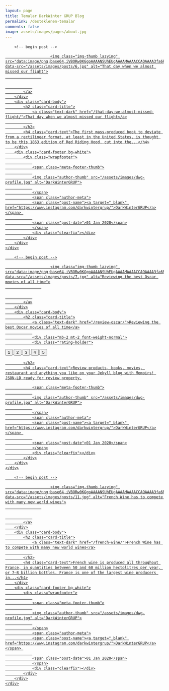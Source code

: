 ```yaml
---
layout: page
title: Temalar DarkWinter GRUP Blog
permalink: /desteklenen-temalar
comments: false
image: assets/images/pages/about.jpg
---
```


<!-- Posts Index - DarkWinterGRUP - Supported Themes
================================================== -->
<div class="blog-grid-container">
    
        <!-- begin post -->
<div class="blog-grid-item">
</div>
<div class="blog-grid-item">
</div>
<div class="blog-grid-item">
</div>
<div class="blog-grid-item">
    <div class="card h-100">
        <div class="maxthumb">
            <a href="/that-day-we-almost-missed-flight/">
                

                    
                        <img class="img-thumb lazyimg" src="data:image/png;base64,iVBORw0KGgoAAAANSUhEUgAAAAMAAAACCAQAAAA3fa6RAAAADklEQVR42mNkAANGCAUAACMAA2w/AMgAAAAASUVORK5CYII=" data-src="/assets/images/posts/6.jpg" alt="That day when we almost missed our flight">
                    

                
            </a>
        </div>
        <div class="card-body">
            <h2 class="card-title">
                <a class="text-dark" href="/that-day-we-almost-missed-flight/">That day when we almost missed our flight</a>
                
            </h2>
            <h4 class="card-text">The first mass-produced book to deviate from a rectilinear format, at least in the United States, is thought to be this 1863 edition of Red Riding Hood, cut into the...</h4>
        </div>
        <div class="card-footer bg-white">
            <div class="wrapfooter">
                
                <span class="meta-footer-thumb">
                
                <img class="author-thumb" src="/assets/images/dwg-profile.jpg" alt="DarkWinterGRUP">
                
                </span>
                <span class="author-meta">
                <span class="post-name"><a target="_blank" href="https://www.instagram.com/darkwintergrup/">DarkWinterGRUP</a></span> 
                
                <span class="post-date">01 Jan 2020</span>
                </span>
                <div class="clearfix"></div>
            </div>
        </div>
    </div>
</div>
<!-- end post -->
    
        <!-- begin post -->


<div class="blog-grid-item">
    <div class="card h-100">
        <div class="maxthumb">
            <a href="/review-oscar/">
                

                    
                        <img class="img-thumb lazyimg" src="data:image/png;base64,iVBORw0KGgoAAAANSUhEUgAAAAMAAAACCAQAAAA3fa6RAAAADklEQVR42mNkAANGCAUAACMAA2w/AMgAAAAASUVORK5CYII=" data-src="/assets/images/posts/7.jpg" alt="Reviewing the best Oscar movies of all time">
                    

                
            </a>
        </div>
        <div class="card-body">
            <h2 class="card-title">
                <a class="text-dark" href="/review-oscar/">Reviewing the best Oscar movies of all time</a>
                
                <div class="mb-2 mt-2 font-weight-normal">
                <div class="rating-holder">
<div class="c-rating c-rating--regular" data-rating-value="4.5">
  <button>1</button>
  <button>2</button>
  <button>3</button>
  <button>4</button>
  <button>5</button>
</div>
</div>
                </div>
                
            </h2>
            <h4 class="card-text">Review products, books, movies, restaurant and anything you like on your Jekyll blog with Memoirs! JSON-LD ready for review property.

</h4>
        </div>
        <div class="card-footer bg-white">
            <div class="wrapfooter">
                
                <span class="meta-footer-thumb">
                
                <img class="author-thumb" src="/assets/images/dwg-profile.jpg" alt="DarkWinterGRUP">
                
                </span>
                <span class="author-meta">
                <span class="post-name"><a target="_blank" href="https://www.instagram.com/darkwintergrup/">DarkWinterGRUP</a></span> 
                
                <span class="post-date">01 Jan 2020</span>
                </span>
                <div class="clearfix"></div>
            </div>
        </div>
    </div>
</div>
<!-- end post -->
    
        <!-- begin post -->


<div class="blog-grid-item">
    <div class="card h-100">
        <div class="maxthumb">
            <a href="/french-wine/">
                

                    
                        <img class="img-thumb lazyimg" src="data:image/png;base64,iVBORw0KGgoAAAANSUhEUgAAAAMAAAACCAQAAAA3fa6RAAAADklEQVR42mNkAANGCAUAACMAA2w/AMgAAAAASUVORK5CYII=" data-src="/assets/images/posts/11.jpg" alt="French Wine has to compete with many new world wines">
                    

                
            </a>
        </div>
        <div class="card-body">
            <h2 class="card-title">
                <a class="text-dark" href="/french-wine/">French Wine has to compete with many new world wines</a>
                
            </h2>
            <h4 class="card-text">French wine is produced all throughout France, in quantities between 50 and 60 million hectolitres per year, or 7–8 billion bottles. France is one of the largest wine producers in...</h4>
        </div>
        <div class="card-footer bg-white">
            <div class="wrapfooter">
                
                <span class="meta-footer-thumb">
                
                <img class="author-thumb" src="/assets/images/dwg-profile.jpg" alt="DarkWinterGRUP">
                
                </span>
                <span class="author-meta">
                <span class="post-name"><a target="_blank" href="https://www.instagram.com/darkwintergrup/">DarkWinterGRUP</a></span> 
                
                <span class="post-date">01 Jan 2020</span>
                </span>
                <div class="clearfix"></div>
            </div>
        </div>
    </div>
</div>
<!-- end post -->
    
</div>


